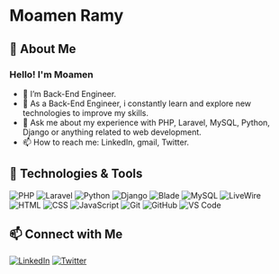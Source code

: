 # Moamen Ramy

## 👋 About Me

### Hello! I'm Moamen

- 🔭 I’m Back-End Engineer.
- 🌱 As a Back-End Engineer, i constantly learn and explore new technologies to improve my skills.
- 💬 Ask me about my experience with PHP, Laravel, MySQL, Python, Django or anything related to web development.
- 📫 How to reach me: LinkedIn, gmail, Twitter.

## 🚀 Technologies & Tools

![PHP](https://img.shields.io/badge/PHP-777BB4?style=flat-square&logo=php&logoColor=white)
![Laravel](https://img.shields.io/badge/Laravel-FF2D20?style=flat-square&logo=laravel&logoColor=white)
![Python](https://img.shields.io/badge/Python-3776AB?style=flat-square&logo=python&logoColor=white)
![Django](https://img.shields.io/badge/Django-092E20?style=flat-square&logo=django&logoColor=white)
![Blade](https://img.shields.io/badge/Blade-FF2D20?style=flat-square&logo=blade&logoColor=white)
![MySQL](https://img.shields.io/badge/MySQL-4479A1?style=flat-square&logo=mysql&logoColor=white)
![LiveWire](https://img.shields.io/badge/LiveWire-4E56A6?style=flat-square&logo=livewire&logoColor=white)
![HTML](https://img.shields.io/badge/HTML5-E34F26?style=flat-square&logo=html5&logoColor=white)
![CSS](https://img.shields.io/badge/CSS3-1572B6?style=flat-square&logo=css3&logoColor=white)
![JavaScript](https://img.shields.io/badge/JavaScript-F7DF1E?style=flat-square&logo=javascript&logoColor=black)
![Git](https://img.shields.io/badge/Git-F05032?style=flat-square&logo=git&logoColor=white)
![GitHub](https://img.shields.io/badge/GitHub-181717?style=flat-square&logo=github&logoColor=white)
![VS Code](https://img.shields.io/badge/VS%20Code-007ACC?style=flat-square&logo=visual-studio-code&logoColor=white)


## 📫 Connect with Me

[![LinkedIn](https://img.shields.io/badge/LinkedIn-blue?style=flat-square&logo=linkedin)](www.linkedin.com/in/moamen-ramy-492a8b212)
[![Twitter](https://img.shields.io/badge/Twitter-blue?style=flat-square&logo=twitter)]([https://twitter.com/yourprofile](https://x.com/RahmoRamy))
